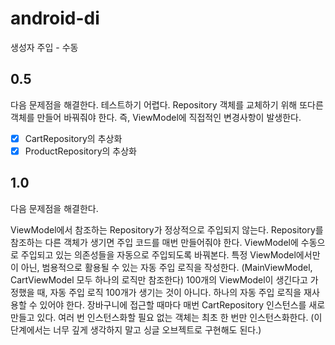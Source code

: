 # android-di
생성자 주입 - 수동

## 0.5
다음 문제점을 해결한다.
테스트하기 어렵다.
Repository 객체를 교체하기 위해 또다른 객체를 만들어 바꿔줘야 한다. 즉, ViewModel에 직접적인 변경사항이 발생한다.

- [x] CartRepository의 추상화
- [x] ProductRepository의 추상화

## 1.0
다음 문제점을 해결한다.

ViewModel에서 참조하는 Repository가 정상적으로 주입되지 않는다.
Repository를 참조하는 다른 객체가 생기면 주입 코드를 매번 만들어줘야 한다.
ViewModel에 수동으로 주입되고 있는 의존성들을 자동으로 주입되도록 바꿔본다.
특정 ViewModel에서만이 아닌, 범용적으로 활용될 수 있는 자동 주입 로직을 작성한다. (MainViewModel, CartViewModel 모두 하나의 로직만 참조한다)
100개의 ViewModel이 생긴다고 가정했을 때, 자동 주입 로직 100개가 생기는 것이 아니다. 하나의 자동 주입 로직을 재사용할 수 있어야 한다.
장바구니에 접근할 때마다 매번 CartRepository 인스턴스를 새로 만들고 있다.
여러 번 인스턴스화할 필요 없는 객체는 최초 한 번만 인스턴스화한다. (이 단계에서는 너무 깊게 생각하지 말고 싱글 오브젝트로 구현해도 된다.)
